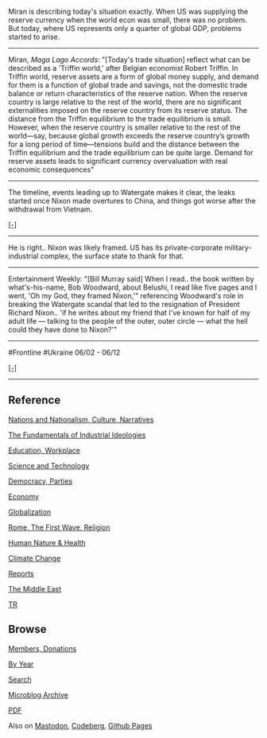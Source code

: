 
Miran is describing today's situation exactly. When US was supplying
the reserve currency when the world econ was small, there was no
problem. But today, where US represents only a quarter of global GDP,
problems started to arise.

---

Miran, *Maga Lago Accords*: "[Today's trade situation] reflect what
can be described as a 'Triffin world,' after Belgian economist Robert
Triffin. In Triffin world, reserve assets are a form of global money
supply, and demand for them is a function of global trade and savings,
not the domestic trade balance or return characteristics of the
reserve nation.  When the reserve country is large relative to the
rest of the world, there are no significant externalities imposed on
the reserve country from its reserve status. The distance from the
Triffin equilibrium to the trade equilibrium is small. However, when
the reserve country is smaller relative to the rest of the world—say,
because global growth exceeds the reserve country’s growth for a long
period of time—tensions build and the distance between the Triffin
equilibrium and the trade equilibrium can be quite large. Demand for
reserve assets leads to significant currency overvaluation with real
economic consequences"

---

The timeline, events leading up to Watergate makes it clear, the leaks
started once Nixon made overtures to China, and things got worse after
the withdrawal from Vietnam.

[[-]](2024/03/watergate-timeline.html)

---

He is right.. Nixon was likely framed. US has its private-corporate
military-industrial complex, the surface state to thank for that.

---

Entertainment Weekly: "[Bill Murray said] When I read.. the book
written by what's-his-name, Bob Woodward, about Belushi, I read like
five pages and I went, 'Oh my God, they framed Nixon,'" referencing
Woodward's role in breaking the Watergate scandal that led to the
resignation of President Richard Nixon.. 'if he writes about my friend
that I've known for half of my adult life — talking to the people of
the outer, outer circle — what the hell could they have done to
Nixon?'"

---

\#Frontline \#Ukraine 06/02 - 06/12

[[-]](mbl/2025/ukrdata/map23.html)

---

## Reference

[Nations and Nationalism, Culture, Narratives](0119/2013/02/nations-and-nationalism.html)

[The Fundamentals of Industrial Ideologies](0119/2011/04/fundamentals-of-industrial-ideologies.html)

[Education, Workplace](0119/2017/09/education-workplace.html)

[Science and Technology](0119/2018/09/science-technology.html)

[Democracy, Parties](0119/2016/11/democracy.html)

[Economy](2021/01/economy.html)

[Globalization](0119/2018/09/globalization.html)

[Rome, The First Wave, Religion](0119/2017/12/rome.html)

[Human Nature & Health](2020/07/human-nature.html)

[Climate Change](2022/01/climate.html)

[Reports](2021/01/reports.html)

[The Middle East](0119/2019/07/middleeast.html)

[TR](../tr/index.html)

## Browse

[Members, Donations](2022/08/members.html)

[By Year](years.html)

[Search](https://muratk5n.github.io/thirdwave/en/search.html)

[Microblog Archive](mbl/index.html)

[PDF](https://www.dropbox.com/scl/fi/8kl0sla1booo83zeb28dn/tw-all.pdf?rlkey=p9r319p8jbzak5du3dasju05y&st=28wknfsp&raw=1)

Also on 
[Mastodon](https://fosstodon.org/@muratk5n),
[Codeberg](https://muratk5n.codeberg.page/en/),
[Github Pages](https://muratk5n.github.io/thirdwave/en/)
